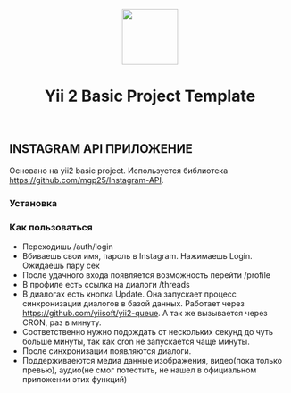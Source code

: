 <p align="center">
    <a href="https://github.com/yiisoft" target="_blank">
        <img src="https://avatars0.githubusercontent.com/u/993323" height="100px">
    </a>
    <h1 align="center">Yii 2 Basic Project Template</h1>
    <br>
</p>

INSTAGRAM API ПРИЛОЖЕНИЕ
-----------------

Основано на yii2 basic project. Используется библиотека https://github.com/mgp25/Instagram-API.

### Установка



### Как пользоваться

- Переходишь /auth/login
- Вбиваешь свои имя, пароль в Instagram. Нажимаешь  Login. Ожидаешь пару сек
- После удачного входа появляется возможность перейти /profile
- В профиле есть ссылка на диалоги /threads
- В диалогах есть кнопка Update. Она запускает процесс синхронизации диалогов в базой данных. Работает через https://github.com/yiisoft/yii2-queue. А так же вызывается через CRON, раз в минуту.
- Соответственно нужно подождать от нескольких секунд до чуть больше минуты, так как cron не запускается чаще минуты.
- После синхронизации появляются диалоги.
- Поддерживаеются медиа данные изображения, видео(пока только превью), аудио(не смог потестить, не нашел в официальном приложении этих функций)

